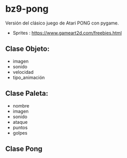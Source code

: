 # bz9-pong
Versión del clásico juego de Atari PONG con pygame.

- Sprites : https://www.gameart2d.com/freebies.html

## Clase Objeto:
  - imagen
  - sonido
  - velocidad
  - tipo_animación

## Clase Paleta:
  - nombre
  - imagen
  - sonido
  - ataque
  - puntos
  - golpes

## Clase Pong


